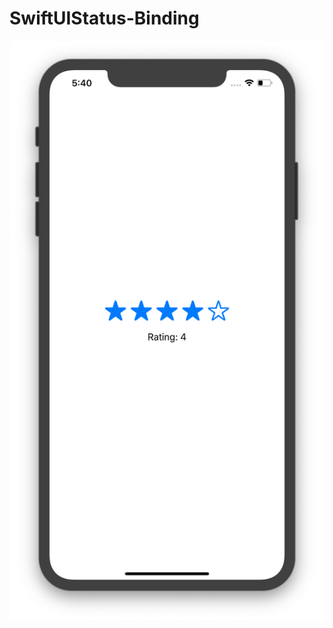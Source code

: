 # SwiftUIStatus-Binding

![](https://github.com/ram4ik/SwiftUIStatus-Binding/blob/master/SwiftUIStatus%40Binding/Assets.xcassets/Screenshot%202019-12-26%20at%2017.40.26.imageset/Screenshot%202019-12-26%20at%2017.40.26.png)
